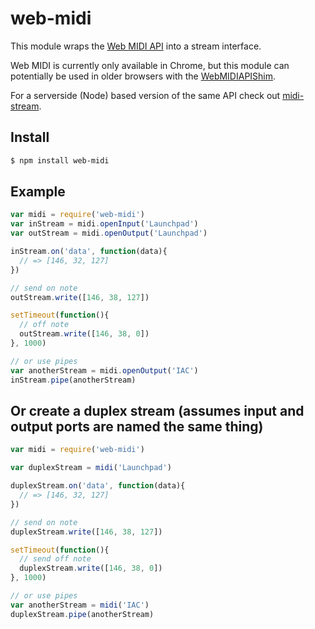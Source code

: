 web-midi
===

This module wraps the [Web MIDI API](http://www.w3.org/TR/webmidi/) into a stream interface. 

Web MIDI is currently only available in Chrome, but this module can potentially be used in older browsers with the [WebMIDIAPIShim](https://github.com/cwilso/WebMIDIAPIShim).

For a serverside (Node) based version of the same API check out [midi-stream](https://github.com/mmckegg/midi-stream).

## Install

```bash
$ npm install web-midi
```

## Example

```js
var midi = require('web-midi')
var inStream = midi.openInput('Launchpad')
var outStream = midi.openOutput('Launchpad')

inStream.on('data', function(data){
  // => [146, 32, 127]
})

// send on note
outStream.write([146, 38, 127])

setTimeout(function(){
  // off note
  outStream.write([146, 38, 0])
}, 1000)

// or use pipes
var anotherStream = midi.openOutput('IAC')
inStream.pipe(anotherStream)
```

## Or create a duplex stream (assumes input and output ports are named the same thing)

```js
var midi = require('web-midi')

var duplexStream = midi('Launchpad')

duplexStream.on('data', function(data){
  // => [146, 32, 127]
})

// send on note
duplexStream.write([146, 38, 127])

setTimeout(function(){
  // send off note
  duplexStream.write([146, 38, 0])
}, 1000)

// or use pipes
var anotherStream = midi('IAC')
duplexStream.pipe(anotherStream)
```